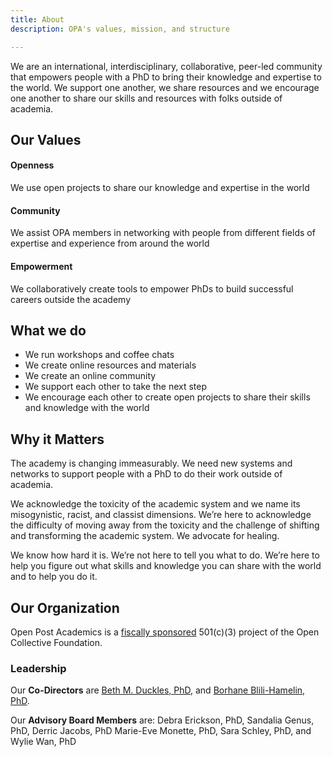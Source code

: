 ```yaml
---
title: About
description: OPA's values, mission, and structure

---
```

We are an international, interdisciplinary, collaborative, peer-led community that empowers people with a PhD to bring their knowledge and expertise to the world. We support one another, we share resources and we encourage one another to share our skills and resources with folks outside of academia.

## Our Values

#### **Openness**

We use open projects to share our knowledge and expertise in the world

#### **Community**

We assist OPA members in networking with people from different fields of expertise and experience from around the world

#### **Empowerment**

We collaboratively create tools to empower PhDs to build successful careers outside the academy

## What we do

* We run workshops and coffee chats
* We create online resources and materials
* We create an online community
* We support each other to take the next step
* We encourage each other to create open projects to share their skills and knowledge with the world

## Why it Matters

The academy is changing immeasurably. We need new systems and networks to support people with a PhD to do their work outside of academia.

We acknowledge the toxicity of the academic system and we name its misogynistic, racist, and classist dimensions. We’re here to acknowledge the difficulty of moving away from the toxicity and the challenge of shifting and transforming the academic system. We advocate for healing.

We know how hard it is. We’re not here to tell you what to do. We’re here to help you figure out what skills and knowledge you can share with the world and to help you do it.

## Our Organization

Open Post Academics is a [fiscally sponsored](https://opencollective.com/open-post-academics) 501(c)(3) project of the Open Collective Foundation.

### Leadership

Our **Co-Directors** are [Beth M. Duckles, PhD](), and [Borhane Blili-Hamelin, PhD]().

Our **Advisory Board Members** are: Debra Erickson, PhD, Sandalia Genus, PhD, Derric Jacobs, PhD Marie-Eve Monette, PhD, Sara Schley, PhD, and Wylie Wan, PhD